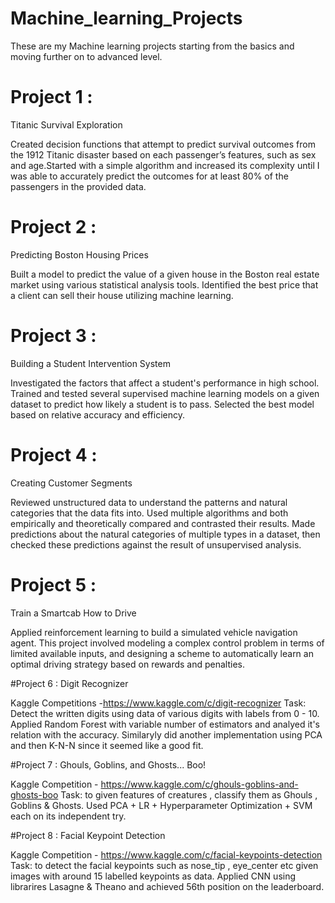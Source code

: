 # Machine_learning_Projects
These are my Machine learning projects starting from the basics and moving further on to advanced level.

# Project 1 :
 Titanic Survival Exploration
 
Created decision functions that attempt to predict survival outcomes from the 1912 Titanic disaster based on each passenger’s features, such as sex and age.Started with a simple algorithm and increased its complexity until I was able to accurately predict the outcomes for at least 80% of the passengers in the provided data. 


# Project 2 :
 Predicting Boston Housing Prices

Built a model to predict the value of a given house in the Boston real estate market using various statistical analysis tools. Identified the best price that a client can sell their house utilizing machine learning.

# Project 3 :
 Building a Student Intervention System

Investigated the factors that affect a student's performance in high school. Trained and tested several supervised machine learning models on a given dataset to predict how likely a student is to pass. Selected the best model based on relative accuracy and efficiency.

# Project 4 :
Creating Customer Segments

Reviewed unstructured data to understand the patterns and natural categories that the data fits into. Used multiple algorithms and both empirically and theoretically compared and contrasted their results. Made predictions about the natural categories of multiple types in a dataset, then checked these predictions against the result of unsupervised analysis.

# Project 5 :
 Train a Smartcab How to Drive

Applied reinforcement learning to build a simulated vehicle navigation agent. This project involved modeling a complex control problem in terms of limited available inputs, and designing a scheme to automatically learn an optimal driving strategy based on rewards and penalties.

#Project 6 :
Digit Recognizer

Kaggle Competitions -https://www.kaggle.com/c/digit-recognizer
Task: Detect the written digits using data of various digits with labels from 0 - 10.
Applied Random Forest with variable number of estimators and analyed it's relation with the accuracy. Similaryly did another implementation using PCA and then K-N-N since it seemed like a good fit.

#Project 7 :
Ghouls, Goblins, and Ghosts... Boo!

Kaggle Competition - https://www.kaggle.com/c/ghouls-goblins-and-ghosts-boo
Task: to given features of creatures , classify them as Ghouls , Goblins & Ghosts.
Used PCA + LR + Hyperparameter Optimization + SVM each on its independent try.

#Project 8 :
Facial Keypoint Detection

Kaggle Competition - https://www.kaggle.com/c/facial-keypoints-detection<br>
Task: to detect the facial keypoints such as nose_tip , eye_center etc given images with around 15 labelled keypoints as data.
Applied CNN using librarires Lasagne & Theano and achieved 56th position on the leaderboard.
